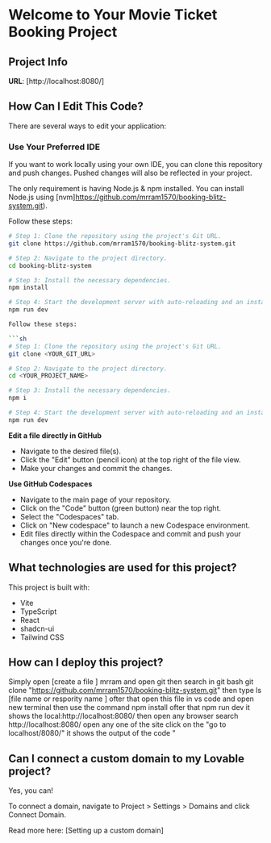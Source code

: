 # Welcome to Your Movie Ticket Booking Project

## Project Info

**URL**: [http://localhost:8080/]

## How Can I Edit This Code?

There are several ways to edit your application:

### Use Your Preferred IDE

If you want to work locally using your own IDE, you can clone this repository and push changes. Pushed changes will also be reflected in your project.

The only requirement is having Node.js & npm installed. You can install Node.js using [nvm]https://github.com/mrram1570/booking-blitz-system.git).

Follow these steps:

```sh
# Step 1: Clone the repository using the project's Git URL.
git clone https://github.com/mrram1570/booking-blitz-system.git

# Step 2: Navigate to the project directory.
cd booking-blitz-system

# Step 3: Install the necessary dependencies.
npm install

# Step 4: Start the development server with auto-reloading and an instant preview.
npm run dev

Follow these steps:

```sh
# Step 1: Clone the repository using the project's Git URL.
git clone <YOUR_GIT_URL>

# Step 2: Navigate to the project directory.
cd <YOUR_PROJECT_NAME>

# Step 3: Install the necessary dependencies.
npm i

# Step 4: Start the development server with auto-reloading and an instant preview.
npm run dev
```

**Edit a file directly in GitHub**

- Navigate to the desired file(s).
- Click the "Edit" button (pencil icon) at the top right of the file view.
- Make your changes and commit the changes.

**Use GitHub Codespaces**

- Navigate to the main page of your repository.
- Click on the "Code" button (green button) near the top right.
- Select the "Codespaces" tab.
- Click on "New codespace" to launch a new Codespace environment.
- Edit files directly within the Codespace and commit and push your changes once you're done.

## What technologies are used for this project?

This project is built with:

- Vite
- TypeScript
- React
- shadcn-ui
- Tailwind CSS

## How can I deploy this project?

Simply open [create a file ] mrram  and open git then  search in git bash  git clone "https://github.com/mrram1570/booking-blitz-system.git" then type  ls [file name or respority name ] 
ofter that open this file in vs code  and open new terminal then use the command npm install ofter that npm run dev it shows the  local:http://localhost:8080/ then open any browser search http://localhost:8080/ open any one of the site  click on the "go to localhost/8080/" it shows the output of the code 
"

## Can I connect a custom domain to my Lovable project?

Yes, you can!

To connect a domain, navigate to Project > Settings > Domains and click Connect Domain.

Read more here: [Setting up a custom domain]
